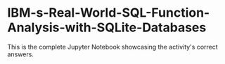 # IBM-s-Real-World-SQL-Function-Analysis-with-SQLite-Databases
This is the complete Jupyter Notebook showcasing the activity's correct answers.

